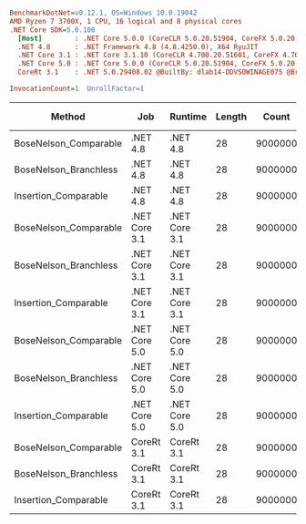 ``` ini

BenchmarkDotNet=v0.12.1, OS=Windows 10.0.19042
AMD Ryzen 7 3700X, 1 CPU, 16 logical and 8 physical cores
.NET Core SDK=5.0.100
  [Host]        : .NET Core 5.0.0 (CoreCLR 5.0.20.51904, CoreFX 5.0.20.51904), X64 RyuJIT
  .NET 4.8      : .NET Framework 4.8 (4.8.4250.0), X64 RyuJIT
  .NET Core 3.1 : .NET Core 3.1.10 (CoreCLR 4.700.20.51601, CoreFX 4.700.20.51901), X64 RyuJIT
  .NET Core 5.0 : .NET Core 5.0.0 (CoreCLR 5.0.20.51904, CoreFX 5.0.20.51904), X64 RyuJIT
  CoreRt 3.1    : .NET 5.0.29408.02 @BuiltBy: dlab14-DDVSOWINAGE075 @Branch: master @Commit: 4ce1c21ac0d4d1a3b7f7a548214966f69ac9f199, X64 AOT

InvocationCount=1  UnrollFactor=1  

```
|                Method |           Job |       Runtime | Length |   Count |     Mean |   Error |  StdDev | Gen 0 | Gen 1 | Gen 2 | Allocated |
|---------------------- |-------------- |-------------- |------- |-------- |---------:|--------:|--------:|------:|------:|------:|----------:|
| BoseNelson_Comparable |      .NET 4.8 |      .NET 4.8 |     28 | 9000000 | 129.7 ms | 0.26 ms | 0.24 ms |     - |     - |     - |         - |
| BoseNelson_Branchless |      .NET 4.8 |      .NET 4.8 |     28 | 9000000 | 171.0 ms | 0.06 ms | 0.05 ms |     - |     - |     - |         - |
|  Insertion_Comparable |      .NET 4.8 |      .NET 4.8 |     28 | 9000000 | 167.4 ms | 0.36 ms | 0.33 ms |     - |     - |     - |         - |
| BoseNelson_Comparable | .NET Core 3.1 | .NET Core 3.1 |     28 | 9000000 | 124.0 ms | 0.15 ms | 0.13 ms |     - |     - |     - |         - |
| BoseNelson_Branchless | .NET Core 3.1 | .NET Core 3.1 |     28 | 9000000 | 170.7 ms | 0.12 ms | 0.10 ms |     - |     - |     - |         - |
|  Insertion_Comparable | .NET Core 3.1 | .NET Core 3.1 |     28 | 9000000 | 117.3 ms | 2.30 ms | 2.91 ms |     - |     - |     - |         - |
| BoseNelson_Comparable | .NET Core 5.0 | .NET Core 5.0 |     28 | 9000000 | 124.2 ms | 0.48 ms | 0.45 ms |     - |     - |     - |         - |
| BoseNelson_Branchless | .NET Core 5.0 | .NET Core 5.0 |     28 | 9000000 | 173.2 ms | 1.25 ms | 1.05 ms |     - |     - |     - |         - |
|  Insertion_Comparable | .NET Core 5.0 | .NET Core 5.0 |     28 | 9000000 | 127.6 ms | 1.44 ms | 1.34 ms |     - |     - |     - |         - |
| BoseNelson_Comparable |    CoreRt 3.1 |    CoreRt 3.1 |     28 | 9000000 | 124.7 ms | 0.30 ms | 0.27 ms |     - |     - |     - |         - |
| BoseNelson_Branchless |    CoreRt 3.1 |    CoreRt 3.1 |     28 | 9000000 | 184.1 ms | 0.36 ms | 0.32 ms |     - |     - |     - |         - |
|  Insertion_Comparable |    CoreRt 3.1 |    CoreRt 3.1 |     28 | 9000000 | 123.3 ms | 2.31 ms | 2.27 ms |     - |     - |     - |         - |
